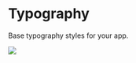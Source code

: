 # Typography

Base typography styles for your app.

<div class="smartphone">
    <img src="media/typography.png" />
</div>